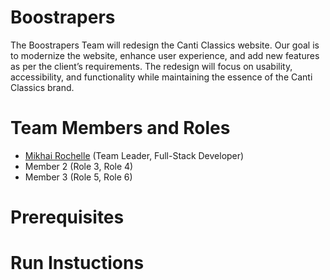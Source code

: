 # Boostrapers

The Boostrapers Team will redesign the Canti Classics website. Our goal is to modernize the website, enhance user experience, and add new features as per the client’s requirements. The redesign will focus on usability, accessibility, and functionality while maintaining the essence of the Canti Classics brand.

# Team Members and Roles

* [Mikhai Rochelle](https://github.com/mrochlle23/CIS350-HW2-Rochelle) (Team Leader, Full-Stack Developer)
* Member 2 (Role 3, Role 4)
* Member 3 (Role 5, Role 6)

# Prerequisites

# Run Instuctions
